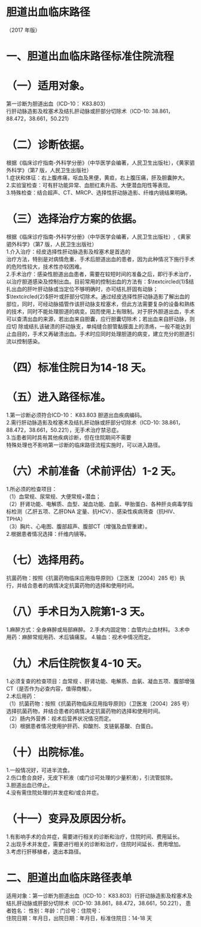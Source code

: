 # 胆道出血临床路径  
（2017 年版）  
# 一、胆道出血临床路径标准住院流程  
# （一）适用对象。  
第一诊断为胆道出血（ICD-10： K83.803）  
行肝动脉造影及栓塞术及结扎肝动脉或肝部分切除术（ICD-10: 38.861，88.472，38.661，50.221）  
# （二）诊断依据。  
根据《临床诊疗指南-外科学分册》（中华医学会编著，人民卫生出版社），《黄家驷外科学》（第7 版，人民卫生出版社）  
1.症状和体征：右上腹疼痛，呕血及黑便，黄疸，右上腹压痛，肝及胆囊肿大。  
2.实验室检查：可有肝功能异常、血胆红素升高、大便潜血阳性等表现。  
3.特殊检查：结合超声、CT、MRCP、选择性肝动脉造影、纤维内镜结果明确。  
# （三）选择治疗方案的依据。  
根据《临床诊疗指南-外科学分册》（中华医学会编著，人民卫生出版社）,《黄家驷外科学》（第7 版，人民卫生出版社）  
1.介入治疗：经皮选择性肝动脉造影及栓塞术是首选的  
治疗方法，特别是对病情危重、手术后胆道出血的患者，因为此种情况下施行手术的危险性较大，技术性亦较困难。  
2.手术治疗：感染性胆道出血患者，需要在较短时间的准备之后，即行手术治疗，以治疗胆道感染及控制出血。目前常用的控制出血的方法有：$\textcircled{1}$结扎出血的肝叶肝动脉或当定位不够明确时，亦可结扎肝固有动脉；$\textcircled{2}$肝叶或肝部分切除术。通过经皮选择性肝动脉造影了解出血的部位，同时，可经动脉插管作该肝动脉支栓塞术，但此方法需要复杂的设备和熟练的技术，同时不能处理胆道的病变。因而使用上有限制。对于肝外胆道出血，手术可以查清出血的来源，若出血来自胆囊，应行胆囊切除术；若出血来自肝动脉，则应切 除或结扎该破溃的肝动脉支，单纯缝合胆管黏膜面上的溃疡，一般不能达到止血目的，手术又再破溃出血。手术时应同时处理胆道的病变，建立充分的胆道引流以控制感染。  
# （四）标准住院日为14-18 天。  
# （五）进入路径标准。  
1.第一诊断必须符合ICD-10： K83.803 胆道出血疾病编码。  
2.需行肝动脉造影及栓塞术及结扎肝动脉或肝部分切除术（ICD-10: 38.861，88.472，38.661，50.221），无手术治疗禁忌症。  
3.当患者同时具有其他疾病诊断，但在住院期间不需要  
特殊处理也不影响第一诊断的临床路径流程实施时，可以进入路径。  
# （六）术前准备（术前评估）1-2 天。  
1.所必须的检查项目：  
（1）血常规、尿常规、大便常规$+$潜血；  
（2）肝肾功能、电解质、血型、凝血功能、血氨、甲胎蛋白、各种肝炎病毒学指标检测（乙肝五项、乙肝DNA 定量、抗HCV）、感染性疾病筛查（抗HIV、TPHA）  
（3）胸片、心电图、腹部超声、腹部CT（增强及血管重建）。  
2.根据患者情况选择：纤维内镜等。  
# （七）选择用药。  
抗菌药物：按照《抗菌药物临床应用指导原则》（卫医发〔2004〕285 号）执行，并结合患者的病情决定抗菌药物的选择和使用时间。  
# （八）手术日为入院第1-3 天。  
1.麻醉方式：全身麻醉或局部麻醉。   2.手术内固定物：血管内止血材料。  3.术中用药：麻醉常规用药、术后镇痛泵。 4.输血：视术中情况而定。  
# （九）术后住院恢复4-10 天。  
1.必须复查的检查项目：血常规 、肝肾功能、电解质、血氨、凝血五项、腹部增强CT（是否作为必查内容，值得商榷）。  
2.术后用药：  
（1）抗菌药物：按照《抗菌药物临床应用指导原则》（卫医发〔2004〕285 号）选择抗菌药物，并结合患者的病情决定抗菌药物的选择和使用时间。  
（2）肠内外营养：视术后营养状况情况而定。  
（3）根据患者情况使用护肝药、抑酸剂、支链氨基酸、白蛋白。  
# （十）出院标准。  
1.一般情况好，可进半流食。  
2.伤口愈合良好，无皮下积液（或门诊可处理的少量积液），引流管拔除。  
3.胆道出血已停止。  
4.没有需住院处理的并发症和/或合并症。  
# （十一）变异及原因分析。  
1.有影响手术的合并症，需要进行相关的诊断和治疗，住院时间、费用延长。  
2.出现手术并发症，需要进行相关的诊断和治疗，住院时间延长、费用增加。  
3.考虑行肝移植者，退出本路径。  
# 二、胆道出血临床路径表单  
适用对象：第一诊断为胆道出血（ICD-10： K83.803）行肝动脉造影及栓塞术及结扎肝动脉或肝部分切除术（ICD-10: 38.861，88.472，38.661，50.221）， 患者姓名： 性别：年龄：门诊号：住院号：  
住院日期：年月日，出院日期：年月日，标准住院日：14-18 天  
